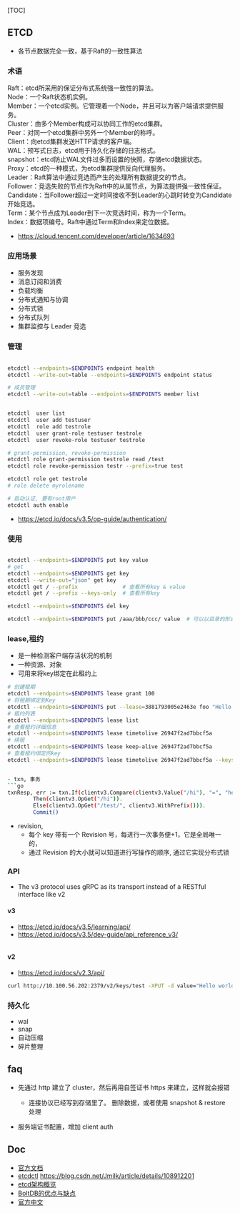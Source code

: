 [TOC]

## ETCD

- 各节点数据完全一致，基于Raft的一致性算法

### 术语

Raft：etcd所采用的保证分布式系统强一致性的算法。  
Node：一个Raft状态机实例。  
Member：一个etcd实例。它管理着一个Node，并且可以为客户端请求提供服务。  
Cluster：由多个Member构成可以协同工作的etcd集群。  
Peer：对同一个etcd集群中另外一个Member的称呼。  
Client：向etcd集群发送HTTP请求的客户端。  
WAL：预写式日志，etcd用于持久化存储的日志格式。  
snapshot：etcd防止WAL文件过多而设置的快照，存储etcd数据状态。  
Proxy：etcd的一种模式，为etcd集群提供反向代理服务。  
Leader：Raft算法中通过竞选而产生的处理所有数据提交的节点。  
Follower：竞选失败的节点作为Raft中的从属节点，为算法提供强一致性保证。  
Candidate：当Follower超过一定时间接收不到Leader的心跳时转变为Candidate开始竞选。  
Term：某个节点成为Leader到下一次竞选时间，称为一个Term。  
Index：数据项编号。Raft中通过Term和Index来定位数据。  

- https://cloud.tencent.com/developer/article/1634693


### 应用场景

- 服务发现
- 消息订阅和消费
- 负载均衡
- 分布式通知与协调
- 分布式锁
- 分布式队列
- 集群监控与 Leader 竞选


### 管理

```bash

etcdctl --endpoints=$ENDPOINTS endpoint health
etcdctl --write-out=table --endpoints=$ENDPOINTS endpoint status

# 成员管理
etcdctl --write-out=table --endpoints=$ENDPOINTS member list


etcdctl  user list
etcdctl  user add testuser
etcdctl  role add testrole
etcdctl  user grant-role testuser testrole
etcdctl  user revoke-role testuser testrole

# grant-permission, revoke-permission
etcdctl role grant-permission testrole read /test
etcdctl role revoke-permission testr --prefix=true test

etcdctl role get testrole
# role delete myrolename

# 启动认证, 要有root用户
etcdctl auth enable

```
- https://etcd.io/docs/v3.5/op-guide/authentication/

### 使用

``` bash

etcdctl --endpoints=$ENDPOINTS put key value
# get
etcdctl --endpoints=$ENDPOINTS get key
etcdctl --write-out="json" get key
etcdctl get / --prefix              # 查看所有key & value
etcdctl get / --prefix --keys-only  # 查看所有key

etcdctl --endpoints=$ENDPOINTS del key

etcdctl --endpoints=$ENDPOINTS put /aaa/bbb/ccc/ value  # 可以以目录的形式规划Key

```

### lease,租约

- 是一种检测客户端存活状况的机制
- 一种资源、对象
- 可用来将key绑定在此租约上

```bash
# 创建租期
etcdctl --endpoints=$ENDPOINTS lease grant 100                                 
# 将租期绑定到Key
etcdctl --endpoints=$ENDPOINTS put --lease=3881793005e2463e foo "Hello World"  
# 租约列表
etcdctl --endpoints=$ENDPOINTS lease list
# 查看租约详细信息
etcdctl --endpoints=$ENDPOINTS lease timetolive 26947f2ad7bbcf5a
# 续租
etcdctl --endpoints=$ENDPOINTS lease keep-alive 26947f2ad7bbcf5a 
# 查看租约绑定的key
etcdctl --endpoints=$ENDPOINTS lease timetolive 26947f2ad7bbcf5a --keys


- txn, 事务
```go
txnResp, err := txn.If(clientv3.Compare(clientv3.Value("/hi"), "=", "hello")).
        Then(clientv3.OpGet("/hi")).
        Else(clientv3.OpGet("/test/", clientv3.WithPrefix())).
        Commit()
```

- revision,
    - 每个 key 带有一个 Revision 号，每进行一次事务便+1，它是全局唯一的， 
    - 通过 Revision 的大小就可以知道进行写操作的顺序, 通过它实现分布式锁


### API

- The v3 protocol uses gRPC as its transport instead of a RESTful interface like v2

#### v3
- https://etcd.io/docs/v3.5/learning/api/
- https://etcd.io/docs/v3.5/dev-guide/api_reference_v3/
```bash

```

#### v2
- https://etcd.io/docs/v2.3/api/
```bash
curl http://10.100.56.202:2379/v2/keys/test -XPUT -d value="Hello world"  # 插入key=/test, value="Hello world"

```

### 持久化

- wal
- snap
- 自动压缩
- 碎片整理


## faq

- 先通过 http 建立了 cluster，然后再用自签证书 https 来建立，这样就会报错
    - 连接协议已经写到存储里了。 删除数据，或者使用 snapshot & restore 处理 

- 服务端证书配置，增加 client auth

## Doc

- [官方文档](https://etcd.io/docs/v3.4/)
- [etcdctl](https://etcd.io/docs/v3.3/dev-guide/interacting_v3/)
https://blog.csdn.net/Jmilk/article/details/108912201
- [etcd架构概览](https://bbs.huaweicloud.com/blogs/104633)
- [BoltDB的优点与缺点](https://zhuanlan.zhihu.com/p/47214093)
- [官方中文](https://www.bookstack.cn/read/etcd/README.md)